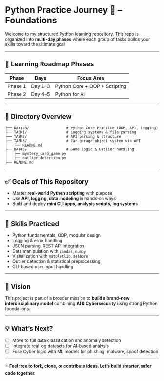﻿# Python Practice Journey 🚀 – Foundations

Welcome to my structured Python learning repository. This repo is organized into **multi-day phases** where each group of tasks builds your skills toward the ultimate goal

---

## 📅 Learning Roadmap Phases

| Phase    | Days      | Focus Area                          |
|----------|-----------|--------------------------------------|
| Phase 1  | Day 1–3    | Python Core + OOP + Scripting        |
| Phase 2  | Day 4–5    | Python for Ai                        |

---

## 📁 Directory Overview

```text
├── DAY123/                 # Python Core Practice (OOP, API, Logging)
├── TASK1/                  # Logging systems & file parsing
├── TASK2/                  # API parsing & structure
├── TASK3/                  # Car garage object system via API
│   └── README.md
├── DAY45/                  # Game logic & Outlier handling
│   ├── mystery_card_game.py
│   ├── outlier_detection.py
├── README.md
```


---

## ✅ Goals of This Repository

- Master **real-world Python scripting** with purpose  
- Use **API, logging, data modeling** in hands-on ways  
- Build and deploy **mini CLI apps, analysis scripts, log systems**

---

## 📌 Skills Practiced

- Python fundamentals, OOP, modular design  
- Logging & error handling  
- JSON parsing, REST API integration  
- Data manipulation with `pandas`, `numpy`  
- Visualization with `matplotlib`, `seaborn`  
- Outlier detection & statistical preprocessing  
- CLI-based user input handling  

---

## 🧠 Vision

This project is part of a broader mission to **build a brand-new interdisciplinary model** combining **AI & Cybersecurity** using strong Python foundations.

---

## 💡 What’s Next?

- [ ] Move to full data classification and anomaly detection  
- [ ] Integrate real log datasets for AI-based analysis  
- [ ] Fuse Cyber logic with ML models for phishing, malware, spoof detection  

---

⭐ **Feel free to fork, clone, or contribute ideas. Let’s build smarter, safer code together.**
